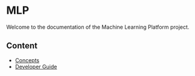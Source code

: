 # MLP

Welcome to the documentation of the Machine Learning Platform project.

## Content

- [Concepts](concepts.md)
- [Developer Guide](developer-guide.md)
